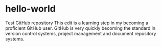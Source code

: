 # hello-world
Test GitHub repository
This edit is a learning step in my becoming a proficient GitHub user. GitHub is very quickly becoming the standard in version control systems, project management and document repository systems. 

